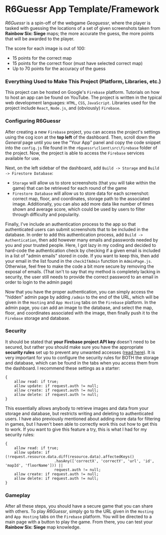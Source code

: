# R6Guessr App Template/Framework
*R6Guessr* is a spin-off of the webgame *Geoguessr*, where the player is tasked with guessing the locations of a set of given screenshots taken from **Rainbow Six: Siege** maps; the more accurate the guess, the more points that will be awarded to the player.

The score for each image is out of 100:
- 15 points for the correct map
- 15 points for the correct floor (must have selected correct map)
- Up to 70 points for the accuracy of the guess

### Everything Used to Make This Project (Platform, Libraries, etc.)
This project can be hosted on Google's `Firebase` platform. Tutorials on how to host an app can be found on YouTube. The project is written in the typical web development languages: `HTML`, `CSS`, `JavaScript`. Libraries used for the project include `React`, `Node.js`, and (obviously) `Firebase`.

### Configuring R6Guessr
After creating a new ``Firebase`` project, you can access the project's settings using the cog icon at the **top left** of the dashboard. Then, scroll down the *General* page until you see the "Your App" panel and copy the code snippet into the `config.js` file found in the `r6guessr\client\src\firebase` folder of the project.
Now, the project is able to access the `Firebase` services available for use.

Next, on the left sidebar of the dashboard, add `Build -> Storage` and `Build -> Firestore Database`:
- `Storage` will allow us to store screenshots (that you will take within the game) that can be retrieved for each round of the game
- `Firestore Database` will allow us to store data for each screenshot: correct map, floor, and coordinates, storage path to the associated image. Additionally, you can also add more data like number of times shown and average score, which could be used by users to filter through difficulty and popularity.

Finally, I've include an authentication process to the app so that authenticated users can submit screenshots that to be included in the database. In order to add this authentication process, add `Build -> Authentication`, then add however many emails and passwords needed by you and your trusted people. Here, I got lazy in my coding and decided to hard-code the authentication check by checking if a given email is included in a list of "admin emails" stored in code. If you want to keep this, then add your email in the list found in the `checkIfAdmin` function in `AdminPage.js`. Otherwise, feel free to make the code a bit more secure by removing the exposal of emails. (That isn't to say that my method is completely lacking in security, the user still needs to provide the correct password to an email in order to login to the admin page)

Now that you have the proper authentication, you can simply access the "hidden" admin page by adding `/admin` to the end of the URL, which will be given in the `Hosting` and `App Hosting` tabs on the `Firebase` platform. In the admin page, you can add an image to the database, and select the map, floor, and coordinates associated with the image, then finally push it to the `Firebase` storage and database.

### Security
It should be stated that **your Firebase project API key** doesn't need to be secured, but rather you should make sure you have the appropriate **security rules** set up to prevent any unwanted accesses ([read here](https://firebase.google.com/docs/projects/api-keys)). It is very important for you to configure the security rules for BOTH the storage and database, which can be found in the tabs when you access them from the dashboard. I recommend these settings as a starter:
```
{
    allow read: if true;
    allow update: if request.auth != null;
    allow create: if request.auth != null;
    allow delete: if request.auth != null;
}
```
This essentially allows anybody to retrieve images and data from your storage and database, but restricts writing and deleting to authenticated users.
I have also previously mentioned about adding more data for filtering in games, but I haven't been able to correctly work this out how to get this to work. If you want to give this feature a try, this is what I had for my security rules:
```
{
    allow read: if true;
    allow update: if (!request.resource.data.diff(resource.data).affectedKeys()
                      .hasAny(['correctX', 'correctY', 'url', 'id', 'mapId', 'floorName'])) ||
                      request.auth != null;
    allow create: if request.auth != null;
    allow delete: if request.auth != null;
}
```

### Gameplay
After all these steps, you should have a secure game that you can share with others. To play *R6Guessr*, simply go to the URL given in the `Hosting` and `App Hosting` tabs on the `Firebase` platform. You will be directed to a main page with a button to play the game. From there, you can test your **Rainbow Six: Siege** map knowledge.

